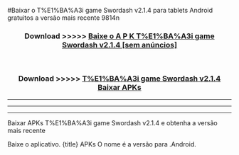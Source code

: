 #Baixar o T%E1%BA%A3i game Swordash v2.1.4  para tablets Android gratuitos a versão mais recente 9814n


<div align="center">
<h3>Download >>>>> <a href="https://pt-web.web.app/?pt= T%E1%BA%A3i game Swordash v2.1.4">Baixe o A P K T%E1%BA%A3i game Swordash v2.1.4 [sem anúncios]</a></h3><br>

<h3>Download >>>>> <a href="https://pt-web.web.app/?pt= T%E1%BA%A3i game Swordash v2.1.4">T%E1%BA%A3i game Swordash v2.1.4 Baixar APKs</a></h3>
</div>

----------------------------------------------------------

----------------------------------------------------------

----------------------------------------------------------

Baixar APKs T%E1%BA%A3i game Swordash v2.1.4 e obtenha a versão mais recente

Baixe o aplicativo. {title} APKs O nome é a versão para .Android.


